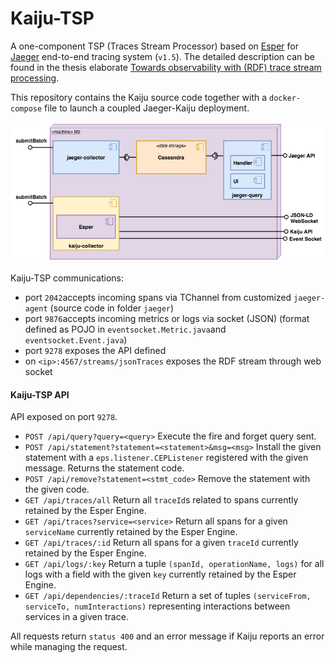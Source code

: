 # Kaiju-TSP

A one-component TSP (Traces Stream Processor) based on [Esper](http://www.espertech.com/esper/) for [Jaeger](https://github.com/jaegertracing/jaeger) end-to-end tracing system (`v1.5`). The detailed description can be found in the thesis elaborate [Towards observability with (RDF) trace stream processing](https://www.politesi.polimi.it/handle/10589/144741).

This repository contains the Kaiju source code together with a `docker-compose` file to launch a coupled Jaeger-Kaiju deployment.

<p align="center"><img src="/deployment.png" alt="Deployment" width="600"></p>

Kaiju-TSP communications:
- port `2042`accepts incoming spans via TChannel from customized `jaeger-agent` (source code in folder `jaeger`)
- port `9876`accepts incoming metrics or logs via socket (JSON) (format defined as POJO in `eventsocket.Metric.java`and `eventsocket.Event.java`)
- port `9278` exposes the API defined 
- on `<ip>:4567/streams/jsonTraces` exposes the RDF stream through web socket

#### Kaiju-TSP API

API exposed on port `9278`.
- `POST /api/query?query=<query>` Execute the fire and forget query sent.
- `POST /api/statement?statement=<statement>&msg=<msg>` Install the given statement with a `eps.listener.CEPListener` registered with the given message. Returns the statement code.
- `POST /api/remove?statement=<stmt_code>` Remove the statement with the given code.
- `GET /api/traces/all` Return all `traceId`s related to spans currently retained by the Esper Engine.
- `GET /api/traces?service=<service>` Return all spans for a given `serviceName` currently retained by the Esper Engine.
- `GET /api/traces/:id` Return all spans for a given `traceId` currently retained by the Esper Engine.
- `GET /api/logs/:key` Return a tuple `(spanId, operationName, logs)` for all logs with a field with the given `key` currently retained by the Esper Engine.
- `GET /api/dependencies/:traceId` Return a set of tuples `(serviceFrom, serviceTo, numInteractions)` representing interactions between services in a given trace.

All requests return `status 400` and an error message if Kaiju reports an error while managing the request.
